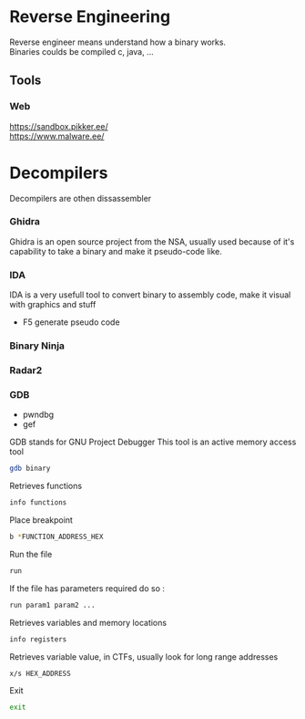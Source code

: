 # Reverse Engineering

Reverse engineer means understand how a binary works.   
Binaries coulds be compiled c, java, ...   

## Tools
### Web
https://sandbox.pikker.ee/   
https://www.malware.ee/  

# Decompilers
Decompilers are othen dissassembler
### Ghidra
Ghidra is an open source project from the NSA, usually used because of it's capability to take a binary and make it pseudo-code like.

### IDA
IDA is a very usefull tool to convert binary to assembly code, make it visual with graphics and stuff
- F5 generate pseudo code
### Binary Ninja

### Radar2

### GDB
- pwndbg
- gef

GDB stands for GNU Project Debugger
This tool is an active memory access tool
```bash
gdb binary
```

Retrieves functions
```bash
info functions
```

Place breakpoint
```bash
b *FUNCTION_ADDRESS_HEX
```

Run the file
```bash
run
```
If the file has parameters required do so :
```bash
run param1 param2 ...
```

Retrieves variables and memory locations
```bash
info registers
```

Retrieves variable value, in CTFs, usually look for long range addresses
```bash
x/s HEX_ADDRESS
```

Exit
```bash
exit
```



